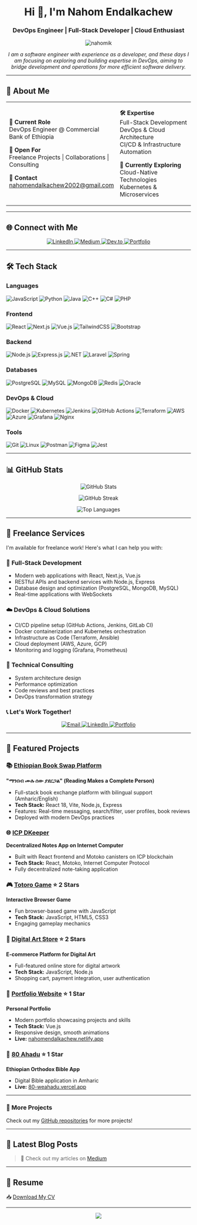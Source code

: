 <h1 align="center">Hi 👋, I'm Nahom Endalkachew</h1>
<h3 align="center">DevOps Engineer | Full-Stack Developer | Cloud Enthusiast</h3>

<p align="center">
  <img src="https://komarev.com/ghpvc/?username=nahomik&label=Profile%20views&color=00ADB5&style=flat" alt="nahomik" />
</p>

<p align="center">
  <em>I am a software engineer with experience as a developer, and these days I am focusing on exploring and building expertise in DevOps, aiming to bridge development and operations for more efficient software delivery.</em>
</p>

---

## 🚀 About Me

<table>
<tr>
<td width="50%">

**💼 Current Role**  
DevOps Engineer @ Commercial Bank of Ethiopia

**🎯 Open For**  
Freelance Projects | Collaborations | Consulting

**📧 Contact**  
nahomendalkachew2002@gmail.com

</td>
<td width="50%">

**🛠️ Expertise**  
Full-Stack Development  
DevOps & Cloud Architecture  
CI/CD & Infrastructure Automation

**🌱 Currently Exploring**  
Cloud-Native Technologies  
Kubernetes & Microservices

</td>
</tr>
</table>

---

## 🌐 Connect with Me

<p align="center">
  <a href="https://linkedin.com/in/nahomendalkachew-897899234" target="_blank">
    <img src="https://img.shields.io/badge/LinkedIn-0077B5?style=for-the-badge&logo=linkedin&logoColor=white" alt="LinkedIn"/>
  </a>
  <a href="https://medium.com/@nahomik" target="_blank">
    <img src="https://img.shields.io/badge/Medium-12100E?style=for-the-badge&logo=medium&logoColor=white" alt="Medium"/>
  </a>
  <a href="https://dev.to/nahomik" target="_blank">
    <img src="https://img.shields.io/badge/dev.to-0A0A0A?style=for-the-badge&logo=devdotto&logoColor=white" alt="Dev.to"/>
  </a>
  <a href="https://nahomendalkachew.netlify.app/" target="_blank">
    <img src="https://img.shields.io/badge/Portfolio-00ADB5?style=for-the-badge&logo=google-chrome&logoColor=white" alt="Portfolio"/>
  </a>
</p>

---

## 🛠️ Tech Stack

### **Languages**
![JavaScript](https://img.shields.io/badge/JavaScript-F7DF1E?style=for-the-badge&logo=javascript&logoColor=black)
![Python](https://img.shields.io/badge/Python-3776AB?style=for-the-badge&logo=python&logoColor=white)
![Java](https://img.shields.io/badge/Java-ED8B00?style=for-the-badge&logo=openjdk&logoColor=white)
![C++](https://img.shields.io/badge/C++-00599C?style=for-the-badge&logo=cplusplus&logoColor=white)
![C#](https://img.shields.io/badge/C%23-239120?style=for-the-badge&logo=csharp&logoColor=white)
![PHP](https://img.shields.io/badge/PHP-777BB4?style=for-the-badge&logo=php&logoColor=white)

### **Frontend**
![React](https://img.shields.io/badge/React-20232A?style=for-the-badge&logo=react&logoColor=61DAFB)
![Next.js](https://img.shields.io/badge/Next.js-000000?style=for-the-badge&logo=nextdotjs&logoColor=white)
![Vue.js](https://img.shields.io/badge/Vue.js-35495E?style=for-the-badge&logo=vuedotjs&logoColor=4FC08D)
![TailwindCSS](https://img.shields.io/badge/Tailwind_CSS-38B2AC?style=for-the-badge&logo=tailwind-css&logoColor=white)
![Bootstrap](https://img.shields.io/badge/Bootstrap-563D7C?style=for-the-badge&logo=bootstrap&logoColor=white)

### **Backend**
![Node.js](https://img.shields.io/badge/Node.js-339933?style=for-the-badge&logo=nodedotjs&logoColor=white)
![Express.js](https://img.shields.io/badge/Express.js-000000?style=for-the-badge&logo=express&logoColor=white)
![.NET](https://img.shields.io/badge/.NET-512BD4?style=for-the-badge&logo=dotnet&logoColor=white)
![Laravel](https://img.shields.io/badge/Laravel-FF2D20?style=for-the-badge&logo=laravel&logoColor=white)
![Spring](https://img.shields.io/badge/Spring-6DB33F?style=for-the-badge&logo=spring&logoColor=white)

### **Databases**
![PostgreSQL](https://img.shields.io/badge/PostgreSQL-316192?style=for-the-badge&logo=postgresql&logoColor=white)
![MySQL](https://img.shields.io/badge/MySQL-005C84?style=for-the-badge&logo=mysql&logoColor=white)
![MongoDB](https://img.shields.io/badge/MongoDB-4EA94B?style=for-the-badge&logo=mongodb&logoColor=white)
![Redis](https://img.shields.io/badge/Redis-DC382D?style=for-the-badge&logo=redis&logoColor=white)
![Oracle](https://img.shields.io/badge/Oracle-F80000?style=for-the-badge&logo=oracle&logoColor=white)

### **DevOps & Cloud**
![Docker](https://img.shields.io/badge/Docker-2496ED?style=for-the-badge&logo=docker&logoColor=white)
![Kubernetes](https://img.shields.io/badge/Kubernetes-326CE5?style=for-the-badge&logo=kubernetes&logoColor=white)
![Jenkins](https://img.shields.io/badge/Jenkins-D24939?style=for-the-badge&logo=jenkins&logoColor=white)
![GitHub Actions](https://img.shields.io/badge/GitHub_Actions-2088FF?style=for-the-badge&logo=github-actions&logoColor=white)
![Terraform](https://img.shields.io/badge/Terraform-7B42BC?style=for-the-badge&logo=terraform&logoColor=white)
![AWS](https://img.shields.io/badge/AWS-232F3E?style=for-the-badge&logo=amazon-aws&logoColor=white)
![Azure](https://img.shields.io/badge/Azure-0078D4?style=for-the-badge&logo=microsoft-azure&logoColor=white)
![Grafana](https://img.shields.io/badge/Grafana-F46800?style=for-the-badge&logo=grafana&logoColor=white)
![Nginx](https://img.shields.io/badge/Nginx-009639?style=for-the-badge&logo=nginx&logoColor=white)

### **Tools**
![Git](https://img.shields.io/badge/Git-F05032?style=for-the-badge&logo=git&logoColor=white)
![Linux](https://img.shields.io/badge/Linux-FCC624?style=for-the-badge&logo=linux&logoColor=black)
![Postman](https://img.shields.io/badge/Postman-FF6C37?style=for-the-badge&logo=postman&logoColor=white)
![Figma](https://img.shields.io/badge/Figma-F24E1E?style=for-the-badge&logo=figma&logoColor=white)
![Jest](https://img.shields.io/badge/Jest-C21325?style=for-the-badge&logo=jest&logoColor=white)

---

## 📊 GitHub Stats

<p align="center">
  <img src="https://github-readme-stats.vercel.app/api?username=nahomik&show_icons=true&theme=tokyonight&hide_border=true" alt="GitHub Stats" />
</p>

<p align="center">
  <img src="https://github-readme-streak-stats.herokuapp.com/?user=nahomik&theme=tokyonight&hide_border=true" alt="GitHub Streak" />
</p>

<p align="center">
  <img src="https://github-readme-stats.vercel.app/api/top-langs/?username=nahomik&layout=compact&theme=tokyonight&hide_border=true" alt="Top Languages" />
</p>

---

## 💼 Freelance Services

I'm available for freelance work! Here's what I can help you with:

### 🌟 **Full-Stack Development**
- Modern web applications with React, Next.js, Vue.js
- RESTful APIs and backend services with Node.js, Express
- Database design and optimization (PostgreSQL, MongoDB, MySQL)
- Real-time applications with WebSockets

### ☁️ **DevOps & Cloud Solutions**
- CI/CD pipeline setup (GitHub Actions, Jenkins, GitLab CI)
- Docker containerization and Kubernetes orchestration
- Infrastructure as Code (Terraform, Ansible)
- Cloud deployment (AWS, Azure, GCP)
- Monitoring and logging (Grafana, Prometheus)

### 🔧 **Technical Consulting**
- System architecture design
- Performance optimization
- Code reviews and best practices
- DevOps transformation strategy

### 📞 **Let's Work Together!**
<p align="center">
  <a href="mailto:nahomendalkachew2002@gmail.com">
    <img src="https://img.shields.io/badge/Email_Me-00ADB5?style=for-the-badge&logo=gmail&logoColor=white" alt="Email"/>
  </a>
  <a href="https://linkedin.com/in/nahomendalkachew-897899234">
    <img src="https://img.shields.io/badge/LinkedIn-0077B5?style=for-the-badge&logo=linkedin&logoColor=white" alt="LinkedIn"/>
  </a>
  <a href="https://nahomendalkachew.netlify.app/">
    <img src="https://img.shields.io/badge/Portfolio-00ADB5?style=for-the-badge&logo=google-chrome&logoColor=white" alt="Portfolio"/>
  </a>
</p>

---

## 🎯 Featured Projects

### 📚 [Ethiopian Book Swap Platform](https://github.com/nahomik/Books_Swap_Platform)
**"ማንበብ ሙሉ ሰው ያደርጋል" (Reading Makes a Complete Person)**
- Full-stack book exchange platform with bilingual support (Amharic/English)
- **Tech Stack:** React 18, Vite, Node.js, Express
- Features: Real-time messaging, search/filter, user profiles, book reviews
- Deployed with modern DevOps practices

### 🌐 [ICP DKeeper](https://github.com/nahomik/ICP-dkeeper)
**Decentralized Notes App on Internet Computer**
- Built with React frontend and Motoko canisters on ICP blockchain
- **Tech Stack:** React, Motoko, Internet Computer Protocol
- Fully decentralized note-taking application

### 🎮 [Totoro Game](https://github.com/nahomik/Totoro-Game) ⭐ 2 Stars
**Interactive Browser Game**
- Fun browser-based game with JavaScript
- **Tech Stack:** JavaScript, HTML5, CSS3
- Engaging gameplay mechanics

### 🎨 [Digital Art Store](https://github.com/nahomik/Digital-art-store) ⭐ 2 Stars
**E-commerce Platform for Digital Art**
- Full-featured online store for digital artwork
- **Tech Stack:** JavaScript, Node.js
- Shopping cart, payment integration, user authentication

### 💼 [Portfolio Website](https://github.com/nahomik/Portfolio) ⭐ 1 Star
**Personal Portfolio**
- Modern portfolio showcasing projects and skills
- **Tech Stack:** Vue.js
- Responsive design, smooth animations
- **Live:** [nahomendalkachew.netlify.app](https://nahomendalkachew.netlify.app/)

### 📖 [80 Ahadu](https://github.com/nahomik/80-ahadu) ⭐ 1 Star
**Ethiopian Orthodox Bible App**
- Digital Bible application in Amharic
- **Live:** [80-weahadu.vercel.app](https://80-weahadu.vercel.app/)

---

### 🔧 More Projects
Check out my [GitHub repositories](https://github.com/nahomik?tab=repositories) for more projects!

---

## 📝 Latest Blog Posts

<!-- BLOG-POST-LIST:START -->
<!-- BLOG-POST-LIST:END -->

> 📌 Check out my articles on [Medium](https://medium.com/@nahomik)

---

## 📄 Resume

📥 [Download My CV](https://nahomendalkachew.netlify.app/assets/Nahom_Endalkachew_cv.pdf)

---

<p align="center">
  <img src="https://capsule-render.vercel.app/api?type=waving&color=00ADB5&height=100&section=footer" />
</p>
